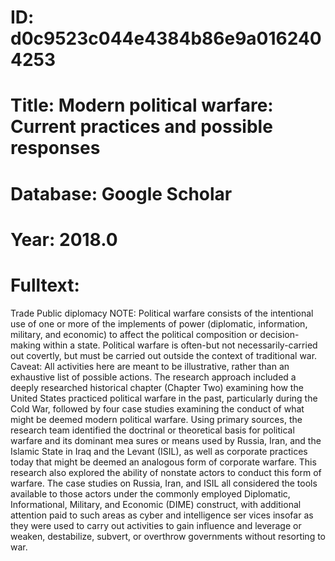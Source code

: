 # ID: d0c9523c044e4384b86e9a0162404253
# Title: Modern political warfare: Current practices and possible responses
# Database: Google Scholar
# Year: 2018.0
# Fulltext:
Trade Public diplomacy NOTE: Political warfare consists of the intentional use of one or more of the implements of power (diplomatic, information, military, and economic) to affect the political composition or decision-making within a state.
Political warfare is often-but not necessarily-carried out covertly, but must be carried out outside the context of traditional war.
Caveat: All activities here are meant to be illustrative, rather than an exhaustive list of possible actions.
The research approach included a deeply researched historical chapter (Chapter Two) examining how the United States practiced political warfare in the past, particularly during the Cold War, followed by four case studies examining the conduct of what might be deemed modern political warfare.
Using primary sources, the research team identified the doctrinal or theoretical basis for political warfare and its dominant mea sures or means used by Russia, Iran, and the Islamic State in Iraq and the Levant (ISIL), as well as corporate practices today that might be deemed an analogous form of corporate warfare.
This research also explored the ability of nonstate actors to conduct this form of warfare.
The case studies on Russia, Iran, and ISIL all considered the tools available to those actors under the commonly employed Diplomatic, Informational, Military, and Economic (DIME) construct, with additional attention paid to such areas as cyber and intelligence ser vices insofar as they were used to carry out activities to gain influence and leverage or weaken, destabilize, subvert, or overthrow governments without resorting to war.